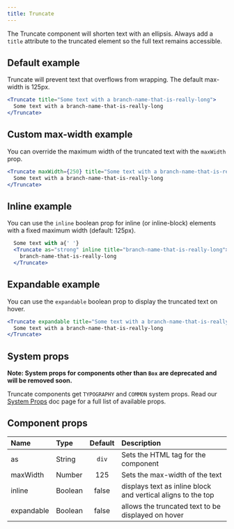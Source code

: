```yaml
---
title: Truncate
---
```


The Truncate component will shorten text with an ellipsis. Always add a `title` attribute to the truncated element so the full text remains accessible.

## Default example

Truncate will prevent text that overflows from wrapping. The default max-width is 125px.

```jsx live
<Truncate title="Some text with a branch-name-that-is-really-long">
  Some text with a branch-name-that-is-really-long
</Truncate>
```

## Custom max-width example

You can override the maximum width of the truncated text with the `maxWidth` prop.

```jsx live
<Truncate maxWidth={250} title="Some text with a branch-name-that-is-really-long">
  Some text with a branch-name-that-is-really-long
</Truncate>
```

## Inline example

You can use the `inline` boolean prop for inline (or inline-block) elements with a fixed maximum width (default: 125px).

```jsx live
  Some text with a{' '}
  <Truncate as="strong" inline title="branch-name-that-is-really-long">
    branch-name-that-is-really-long
  </Truncate>
```

## Expandable example

You can use the `expandable` boolean prop to display the truncated text on hover.

```jsx live
<Truncate expandable title="Some text with a branch-name-that-is-really-long">
  Some text with a branch-name-that-is-really-long
</Truncate>
```

## System props

**Note: System props for components other than `Box` are deprecated and will be removed soon.**

Truncate components get `TYPOGRAPHY` and `COMMON` system props. Read our [System Props](/system-props) doc page for a full list of available props.

## Component props

| Name       | Type    | Default | Description                                                  |
| :--------- | :------ | :-----: | :----------------------------------------------------------- |
| as         | String  |  `div`  | Sets the HTML tag for the component                          |
| maxWidth   | Number  |   125   | Sets the max-width of the text                               |
| inline     | Boolean |  false  | displays text as inline block and vertical aligns to the top |
| expandable | Boolean |  false  | allows the truncated text to be displayed on hover           |
